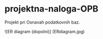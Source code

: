 # projektna-naloga-OPB
Projekt pri Osnavah podatkovnih baz.

![ER diagram (dopolni)] (ERdiagram.jpg)


